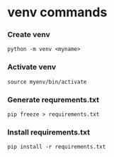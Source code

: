 # venv commands
### Create venv 
``` python -m venv <myname> ```

### Activate venv 
``` source myenv/bin/activate ```

### Generate requrements.txt
``` pip freeze > requirements.txt ```

### Install requirements.txt
``` pip install -r requirements.txt ```
